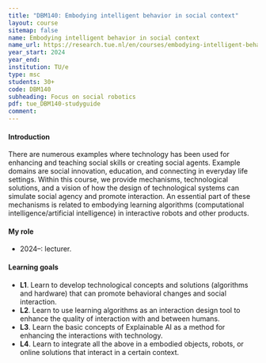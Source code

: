 ```yaml
---
title: "DBM140: Embodying intelligent behavior in social context"
layout: course
sitemap: false
name: Embodying intelligent behavior in social context
name_url: https://research.tue.nl/en/courses/embodying-intelligent-behavior-in-social-context-3
year_start: 2024
year_end: 
institution: TU/e
type: msc
students: 30+
code: DBM140
subheading: Focus on social robotics
pdf: tue_DBM140-studyguide
comment:
---
```

#### Introduction
There are numerous examples where technology has been used for enhancing and teaching social skills or creating social agents. Example domains are social innovation, education, and connecting in everyday life settings. Within this course, we provide mechanisms, technological solutions, and a vision of how the design of technological systems can simulate social agency and promote interaction. An essential part of these mechanisms is related to embodying learning algorithms (computational intelligence/artificial intelligence) in interactive robots and other products.

#### My role
- 2024–: lecturer.

#### Learning goals
- **L1**. Learn to develop technological concepts and solutions (algorithms and hardware) that can promote behavioral changes and social interaction.
- **L2**. Learn to use learning algorithms as an interaction design tool to enhance the quality of interaction with and between humans.
- **L3**. Learn the basic concepts of Explainable AI as a method for enhancing the interactions with technology.
- **L4**. Learn to integrate all the above in a embodied objects, robots, or online solutions that interact in a certain context.
